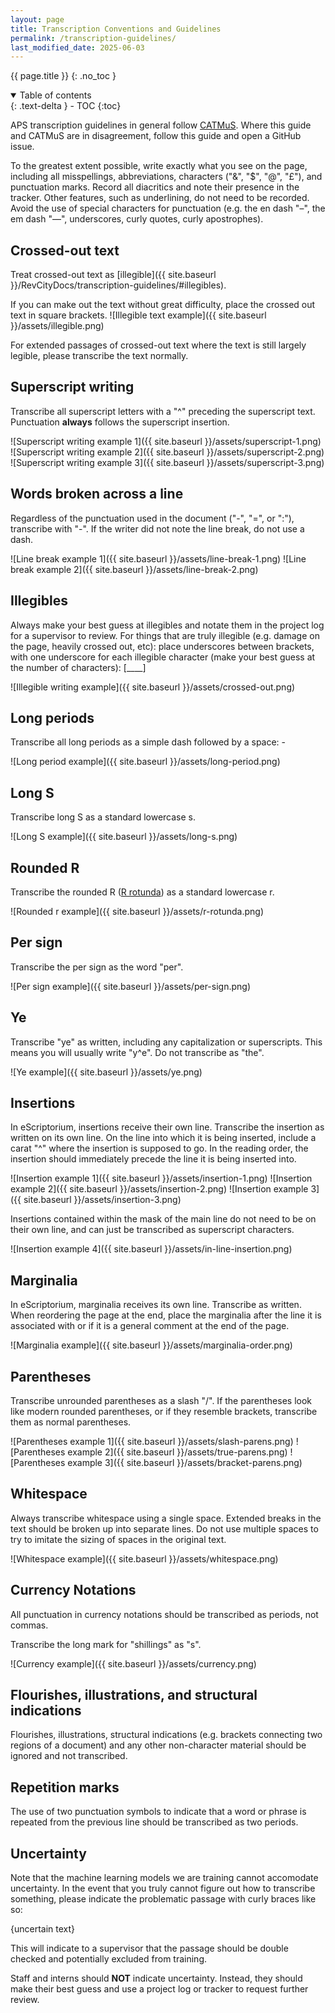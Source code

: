 ```yaml
---
layout: page
title: Transcription Conventions and Guidelines
permalink: /transcription-guidelines/
last_modified_date: 2025-06-03
---
```


{{ page.title }}
{: .no_toc }

<details open markdown="block">
  <summary>
    Table of contents
  </summary>
  {: .text-delta }
- TOC
{:toc}
</details>

APS transcription guidelines in general follow [CATMuS](https://catmus-guidelines.github.io/index.html). Where this guide and CATMuS are in disagreement, follow this guide and open a GitHub issue.

To the greatest extent possible, write exactly what you see on the page, including all misspellings, abbreviations, characters ("&", "$", "@", "£"), and punctuation marks. Record all diacritics and note their presence in the tracker. Other features, such as underlining, do not need to be recorded. Avoid the use of special characters for punctuation (e.g. the en dash "–", the em dash "—", underscores, curly quotes, curly apostrophes).

## Crossed-out text

Treat crossed-out text as [illegible]({{ site.baseurl }}/RevCityDocs/transcription-guidelines/#illegibles).

If you can make out the text without great difficulty, place the crossed out text in square brackets.
![Illegible text example]({{ site.baseurl }}/assets/illegible.png)

For extended passages of crossed-out text where the text is still largely legible, please transcribe the text normally.

## Superscript writing

Transcribe all superscript letters with a "^" preceding the superscript text. Punctuation **always** follows the superscript insertion.

![Superscript writing example 1]({{ site.baseurl }}/assets/superscript-1.png)
![Superscript writing example 2]({{ site.baseurl }}/assets/superscript-2.png)
![Superscript writing example 3]({{ site.baseurl }}/assets/superscript-3.png)

## Words broken across a line

Regardless of the punctuation used in the document ("-", "=", or ":"), transcribe with "-". If the writer did not note the line break, do not use a dash.

![Line break example 1]({{ site.baseurl }}/assets/line-break-1.png)
![Line break example 2]({{ site.baseurl }}/assets/line-break-2.png)

## Illegibles

Always make your best guess at illegibles and notate them in the project log for a supervisor to review. For things that are truly illegible (e.g. damage on the page, heavily crossed out, etc): place underscores between brackets, with one underscore for each illegible character (make your best guess at the number of characters): [____]

![Illegible writing example]({{ site.baseurl }}/assets/crossed-out.png)

## Long periods

Transcribe all long periods as a simple dash followed by a space: -

![Long period example]({{ site.baseurl }}/assets/long-period.png)

## Long S

Transcribe long S as a standard lowercase s.

![Long S example]({{ site.baseurl }}/assets/long-s.png)

## Rounded R

Transcribe the rounded R ([R rotunda](https://en.wikipedia.org/wiki/R_rotunda)) as a standard lowercase r.

![Rounded r example]({{ site.baseurl }}/assets/r-rotunda.png)

## Per sign

Transcribe the per sign as the word "per".

![Per sign example]({{ site.baseurl }}/assets/per-sign.png)

## Ye

Transcribe "ye" as written, including any capitalization or superscripts. This means you will usually write "y^e". Do not transcribe as "the".

![Ye example]({{ site.baseurl }}/assets/ye.png)

## Insertions

In eScriptorium, insertions receive their own line. Transcribe the insertion as written on its own line. On the line into which it is being inserted, include a carat "^" where the insertion is supposed to go. In the reading order, the insertion should immediately precede the line it is being inserted into.

![Insertion example 1]({{ site.baseurl }}/assets/insertion-1.png)
![Insertion example 2]({{ site.baseurl }}/assets/insertion-2.png)
![Insertion example 3]({{ site.baseurl }}/assets/insertion-3.png)

Insertions contained within the mask of the main line do not need to be on their own line, and can just be transcribed as superscript characters.

![Insertion example 4]({{ site.baseurl }}/assets/in-line-insertion.png)

## Marginalia

In eScriptorium, marginalia receives its own line. Transcribe as written. When reordering the page at the end, place the marginalia after the line it is associated with or if it is a general comment at the end of the page.

![Marginalia example]({{ site.baseurl }}/assets/marginalia-order.png)

## Parentheses

Transcribe unrounded parentheses as a slash "/". If the parentheses look like modern rounded parentheses, or if they resemble brackets, transcribe them as normal parentheses.

![Parentheses example 1]({{ site.baseurl }}/assets/slash-parens.png)
![Parentheses example 2]({{ site.baseurl }}/assets/true-parens.png)
![Parentheses example 3]({{ site.baseurl }}/assets/bracket-parens.png)

## Whitespace

Always transcribe whitespace using a single space. Extended breaks in the text should be broken up into separate lines. Do not use multiple spaces to try to imitate the sizing of spaces in the original text.

![Whitespace example]({{ site.baseurl }}/assets/whitespace.png)

## Currency Notations

All punctuation in currency notations should be transcribed as periods, not commas. 

Transcribe the long mark for "shillings" as "s".

![Currency example]({{ site.baseurl }}/assets/currency.png)

## Flourishes, illustrations, and structural indications

Flourishes, illustrations, structural indications (e.g. brackets connecting two regions of a document) and any other non-character material should be ignored and not transcribed.

## Repetition marks

The use of two punctuation symbols to indicate that a word or phrase is repeated from the previous line should be transcribed as two periods.

## Uncertainty

Note that the machine learning models we are training cannot accomodate uncertainty. In the event that you truly cannot figure out how to transcribe something, please indicate the problematic passage with curly braces like so:

{uncertain text}

This will indicate to a supervisor that the passage should be double checked and potentially excluded from training.

Staff and interns should **NOT** indicate uncertainty. Instead, they should make their best guess and use a project log or tracker to request further review.
